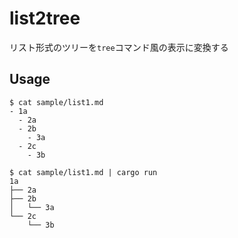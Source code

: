 # list2tree

リスト形式のツリーを`tree`コマンド風の表示に変換する

## Usage

```console
$ cat sample/list1.md
- 1a
  - 2a
  - 2b
    - 3a
  - 2c
    - 3b

$ cat sample/list1.md | cargo run
1a
├── 2a
├── 2b
│   └── 3a
└── 2c
    └── 3b
```
